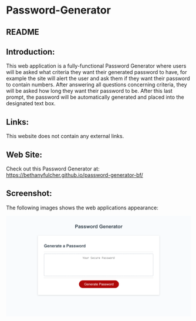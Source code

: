 # Password-Generator

## README

## Introduction:
This web application is a fully-functional Password Generator where users will be asked what criteria they want their generated password to have, for example the site will alert the user and ask them if they want their password to contain numbers. After answering all questions concerning criteria, they will be asked how long they want their password to be. After this last prompt, the password will be automatically generated and placed into the designated text box.


## Links:
This website does not contain any external links.


## Web Site:
Check out this Password Generator at:
https://bethanyfulcher.github.io/password-generator-bf/

## Screenshot:
The following images shows the web applications appearance:

![index](./images/passGenSS.png)
